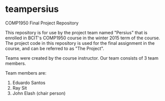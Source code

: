 # teampersius
COMP1950 Final Project Repository

This repository is for use by the project team named "Persius" that is enrolled in BCIT's COMP1950 course in the winter
2015 term of the course.  The project code in this repository is used for the final assignment in the course, and can 
be referred to as "The Project".   

Teams were created by the course instructor.  Our team consists of 3 team members.

Team members are:
1) Eduardo Santos
2) Ray Sit
3) John Elash (chair person)

